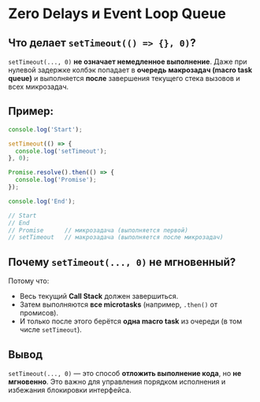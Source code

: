 # Zero Delays и Event Loop Queue

## Что делает `setTimeout(() => {}, 0)`?

`setTimeout(..., 0)` **не означает немедленное выполнение**. Даже при нулевой задержке колбэк попадает в **очередь макрозадач (macro task queue)** и выполняется **после** завершения текущего стека вызовов и всех микрозадач.

## Пример:

```js
console.log('Start');

setTimeout(() => {
  console.log('setTimeout');
}, 0);

Promise.resolve().then(() => {
  console.log('Promise');
});

console.log('End');

// Start
// End
// Promise      // микрозадача (выполняется первой)
// setTimeout   // макрозадача (выполняется после микрозадач)
```

## Почему `setTimeout(..., 0)` не мгновенный?

Потому что:

* Весь текущий **Call Stack** должен завершиться.
* Затем выполняются **все microtasks** (например, `.then()` от промисов).
* И только после этого берётся **одна macro task** из очереди (в том числе `setTimeout`).

## Вывод

`setTimeout(..., 0)` — это способ **отложить выполнение кода**, но **не мгновенно**. Это важно для управления порядком исполнения и избежания блокировки интерфейса.